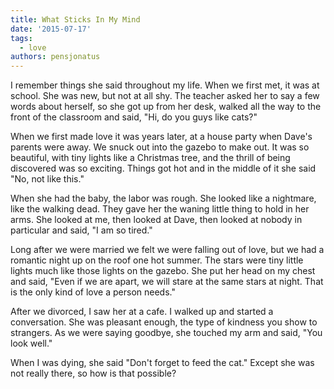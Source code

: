 ```yaml
---
title: What Sticks In My Mind
date: '2015-07-17'
tags:
  - love
authors: pensjonatus
---
```


I remember things she said throughout my life. When we first met, it was at
school. She was new, but not at all shy. The teacher asked her to say a few
words about herself, so she got up from her desk, walked all the way to the
front of the classroom and said, "Hi, do you guys like cats?"

<!-- truncate -->

When we first made love it was years later, at a house party when Dave's parents
were away. We snuck out into the gazebo to make out. It was so beautiful, with
tiny lights like a Christmas tree, and the thrill of being discovered was so
exciting. Things got hot and in the middle of it she said "No, not like this."

When she had the baby, the labor was rough. She looked like a nightmare, like
the walking dead. They gave her the waning little thing to hold in her arms. She
looked at me, then looked at Dave, then looked at nobody in particular and said,
"I am so tired."

Long after we were married we felt we were falling out of love, but we had a
romantic night up on the roof one hot summer. The stars were tiny little lights
much like those lights on the gazebo. She put her head on my chest and said,
"Even if we are apart, we will stare at the same stars at night. That is the
only kind of love a person needs."

After we divorced, I saw her at a cafe. I walked up and started a conversation.
She was pleasant enough, the type of kindness you show to strangers. As we were
saying goodbye, she touched my arm and said, "You look well."

When I was dying, she said "Don't forget to feed the cat." Except she was not
really there, so how is that possible?

